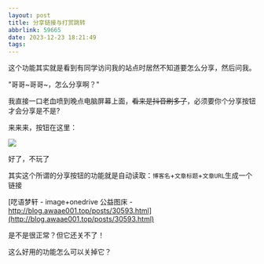 ```yaml
---
layout: post
title: 分享链接与打赏跳转
abbrlink: 59665
date: 2023-12-23 18:21:49
tags:
---
```

这个功能其实就是看到有同学访问我的站点时居然不知道要怎么分享，然后问我。

"哥哥~哥哥~，怎么分享啊？"

我直接一口老血喷到晚点电脑屏幕上面，~~看来是抖音刷多了~~，必须要你个分享按钮才会分享是不是?

来来来，按钮在这里：

![](https://image.m-c.top/?/images/2024/01/10/7EBcXbyYOz/%E5%88%86%E4%BA%AB.svg)

好了，不玩了

其实这个所谓的分享按钮的功能就是自动读取：`博客名`+`文章标题`+`文章URL`生成一个链接

[呓语梦轩 - image+onedrive 公益图床 - http://blog.awaae001.top/posts/30593.html](http://blog.awaae001.top/posts/30593.html)

是不是很正常？但它还关不了！

这么好用的功能怎么可以关掉它？
